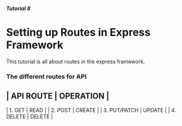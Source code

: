 ##### Tutorial 8
# Setting up Routes in Express Framework
This tutorial is all about routes in the express framework.
### The different routes for API
| API ROUTE    | OPERATION |
 --------------------------
| 1. GET       | READ      |
| 2. POST      | CREATE    |
| 3. PUT/PATCH | UPDATE    |
| 4. DELETE    | DELETE    |
